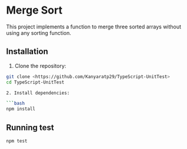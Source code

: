 # Merge Sort

This project implements a function to merge three sorted arrays without using any sorting function.

## Installation

1. Clone the repository:

```bash
git clone <https://github.com/Kanyaratp29/TypeScript-UnitTest>
cd TypeScript-UnitTest

2. Install dependencies:

```bash
npm install
```

## Running test

```bash
npm test
```

